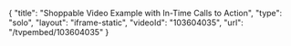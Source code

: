 {
    "title": "Shoppable Video Example with In-Time Calls to Action",
    "type": "solo",
    "layout": "iframe-static",
    "videoId": "103604035",
    "url": "\/tvpembed\/103604035"
}